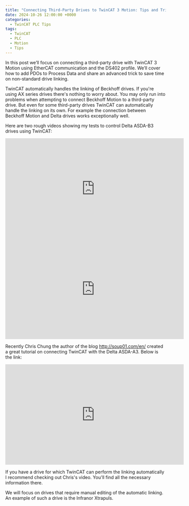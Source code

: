 ```yaml
---
title: "Connecting Third-Party Drives to TwinCAT 3 Motion: Tips and Tricks"
date: 2024-10-26 12:00:00 +0000
categories: 
  - TwinCAT PLC Tips
tags:
  - TwinCAT
  - PLC
  - Motion
  - Tips
---
```


In this post we’ll focus on connecting a third-party drive with TwinCAT 3 Motion using EtherCAT communication and the DS402 profile. We’ll cover how to add PDOs to Process Data and share an advanced trick to save time on non-standard drive linking.

TwinCAT automatically handles the linking of Beckhoff drives. If you're using AX series drives there's nothing to worry about. You may only run into problems when attempting to connect Beckhoff Motion to a third-party drive. But even for some third-party drives TwinCAT can automatically handle the linking on its own. For example the connection between Beckhoff Motion and Delta drives works exceptionally well.

Here are two rough videos showing my tests to control Delta ASDA-B3 drives using TwinCAT:

<iframe width="560" height="315" src="https://www.youtube.com/embed/GCXpx73AUXI?si=7EGQxFdm5j-TDhzC" title="YouTube video player" frameborder="0" allow="accelerometer; autoplay; clipboard-write; encrypted-media; gyroscope; picture-in-picture; web-share" referrerpolicy="strict-origin-when-cross-origin" allowfullscreen></iframe>

<iframe width="560" height="315" src="https://www.youtube.com/embed/jU9F2c51ujM?si=XH0Pliqw7_lurAwB" title="YouTube video player" frameborder="0" allow="accelerometer; autoplay; clipboard-write; encrypted-media; gyroscope; picture-in-picture; web-share" referrerpolicy="strict-origin-when-cross-origin" allowfullscreen></iframe>

Recently Chris Chung the author of the blog http://soup01.com/en/ created a great tutorial on connecting TwinCAT with the Delta ASDA-A3. Below is the link:

<iframe width="560" height="315" src="https://www.youtube.com/embed/ngLZH9JrsD4?si=LLH5oN379ub93b23" title="YouTube video player" frameborder="0" allow="accelerometer; autoplay; clipboard-write; encrypted-media; gyroscope; picture-in-picture; web-share" referrerpolicy="strict-origin-when-cross-origin" allowfullscreen></iframe>

If you have a drive for which TwinCAT can perform the linking automatically I recommend checking out Chris's video. You'll find all the necessary information there.

We will focus on drives that require manual editing of the automatic linking. An example of such a drive is the Infranor Xtrapuls.
